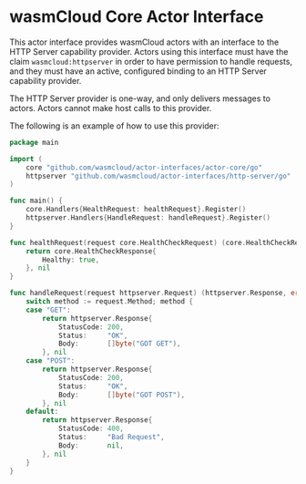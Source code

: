 # wasmCloud Core Actor Interface

This actor interface provides wasmCloud actors with an interface to the HTTP Server capability provider. Actors using this
interface must have the claim `wasmcloud:httpserver` in order to have permission to handle requests, and they
must have an active, configured binding to an HTTP Server capability provider.

The HTTP Server provider is one-way, and only delivers messages to actors. Actors cannot make host calls
to this provider.

The following is an example of how to use this provider:

```go
package main

import (
	core "github.com/wasmcloud/actor-interfaces/actor-core/go"
	httpserver "github.com/wasmcloud/actor-interfaces/http-server/go"
)

func main() {
	core.Handlers{HealthRequest: healthRequest}.Register()
	httpserver.Handlers{HandleRequest: handleRequest}.Register()
}

func healthRequest(request core.HealthCheckRequest) (core.HealthCheckResponse, error) {
	return core.HealthCheckResponse{
		Healthy: true,
	}, nil
}

func handleRequest(request httpserver.Request) (httpserver.Response, error) {
	switch method := request.Method; method {
	case "GET":
		return httpserver.Response{
			StatusCode: 200,
			Status:     "OK",
			Body:       []byte("GOT GET"),
		}, nil
	case "POST":
		return httpserver.Response{
			StatusCode: 200,
			Status:     "OK",
			Body:       []byte("GOT POST"),
		}, nil
	default:
		return httpserver.Response{
			StatusCode: 400,
			Status:     "Bad Request",
			Body:       nil,
		}, nil
	}
}
```

